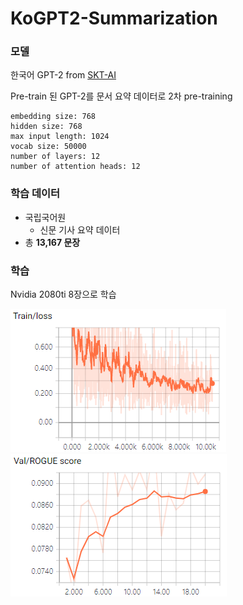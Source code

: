 # KoGPT2-Summarization
### 모델

한국어 GPT-2 from [SKT-AI](https://github.com/SKT-AI/KoGPT2)

Pre-train 된 GPT-2를 문서 요약 데이터로 2차 pre-training

```
embedding size: 768
hidden size: 768
max input length: 1024
vocab size: 50000
number of layers: 12
number of attention heads: 12
```

### 학습 데이터

* 국립국어원
  * 신문 기사 요약 데이터
* 총 **13,167 문장**

### 학습

Nvidia 2080ti 8장으로 학습

![training loss](./images/train_loss.png)![validation rogue](./images/val_rogue.png)

